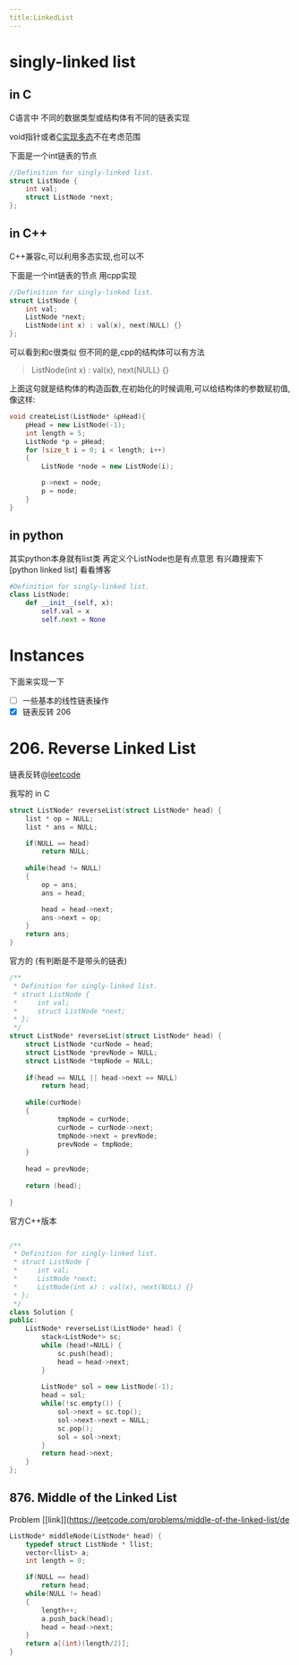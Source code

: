 ```yaml
---
title:LinkedList
---
```

# singly-linked list

## in C

C语言中 不同的数据类型或结构体有不同的链表实现

void指针或者[C实现多态](https://blog.csdn.net/gatieme/article/details/50929737)不在考虑范围

下面是一个int链表的节点
```c
//Definition for singly-linked list.
struct ListNode {
    int val;
    struct ListNode *next;
};
```

## in C++

C++兼容c,可以利用多态实现,也可以不

下面是一个int链表的节点 用cpp实现

```cpp
//Definition for singly-linked list.
struct ListNode {
    int val;
    ListNode *next;
    ListNode(int x) : val(x), next(NULL) {}
};
```
可以看到和c很类似
但不同的是,cpp的结构体可以有方法

>ListNode(int x) : val(x), next(NULL) {}

上面这句就是结构体的构造函数,在初始化的时候调用,可以给结构体的参数赋初值,像这样:

```cpp
void createList(ListNode* &pHead){
    pHead = new ListNode(-1);
	int length = 5;
	ListNode *p = pHead;
	for (size_t i = 0; i < length; i++)
	{
	    ListNode *node = new ListNode(i);

		p->next = node;
		p = node;
	}		
}
```

## in python

其实python本身就有list类 再定义个ListNode也是有点意思 有兴趣搜索下[python linked list] 看看博客

```python
#Definition for singly-linked list.
class ListNode:
    def __init__(self, x):
        self.val = x
        self.next = None
```


# Instances
下面来实现一下

- [ ] 一些基本的线性链表操作
- [x] 链表反转 206                 

# 206. Reverse Linked List

链表反转@[leetcode](https://leetcode.com/problems/reverse-linked-list/description/)

我写的 in C
```c
struct ListNode* reverseList(struct ListNode* head) {
    list * op = NULL;
    list * ans = NULL;

    if(NULL == head)
        return NULL;
    
    while(head != NULL)
    {
        op = ans;
        ans = head;

        head = head->next;
        ans->next = op;
    }
    return ans;
}
```
官方的 (有判断是不是带头的链表)

```c
/**
 * Definition for singly-linked list.
 * struct ListNode {
 *     int val;
 *     struct ListNode *next;
 * };
 */
struct ListNode* reverseList(struct ListNode* head) {
    struct ListNode *curNode = head;
    struct ListNode *prevNode = NULL;
    struct ListNode *tmpNode = NULL;
    
    if(head == NULL || head->next == NULL)
        return head;
    
    while(curNode)
    {
            tmpNode = curNode;
            curNode = curNode->next;
            tmpNode->next = prevNode;
            prevNode = tmpNode;
    }
    
    head = prevNode;
    
    return (head);
    
}
```

官方C++版本

```cpp

/**
 * Definition for singly-linked list.
 * struct ListNode {
 *     int val;
 *     ListNode *next;
 *     ListNode(int x) : val(x), next(NULL) {}
 * };
 */
class Solution {
public:
    ListNode* reverseList(ListNode* head) {
        stack<ListNode*> sc;
        while (head!=NULL) {
            sc.push(head);
            head = head->next;
        }
        
        ListNode* sol = new ListNode(-1);
        head = sol;
        while(!sc.empty()) {
            sol->next = sc.top();
            sol->next->next = NULL;
            sc.pop();
            sol = sol->next;
        }
        return head->next;
    }
};
```

## 876. Middle of the Linked List

Problem [[link]](https://leetcode.com/problems/middle-of-the-linked-list/de

```cpp
ListNode* middleNode(ListNode* head) {
    typedef struct ListNode * llist;
    vector<llist> a;
    int length = 0;

    if(NULL == head)
        return head;
    while(NULL != head)    
    {
        length++;
        a.push_back(head);
        head = head->next;
    }
    return a[(int)(length/2)];
}
```
